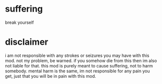 # suffering
break yourself

# disclaimer
i am not responsible with any strokes or seizures you may have with this mod. not my problem, be warned. if you somehow die from this then im also not liable for that. this mod is purely meant to cause suffering, not to harm somebody. mental harm is the same, im not responsible for any pain you get, just that you will be in pain with this mod.
